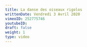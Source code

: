 ```yaml
---
title: La danse des oiseaux rigolos
writtenDate: Vendredi 3 Avril 2020
vimeoID: 252775746
youtubeID:
draft: false
weight: 1
type: video
---
```

